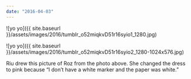 ```yaml
---
date: "2016-04-03"
---
```


![yo yo]({{ site.baseurl }}/assets/images/2016/tumblr_o52miqkvD51r16syio1_1280.jpg)

![yo yo]({{ site.baseurl }}/assets/images/2016/tumblr_o52miqkvD51r16syio2_1280-1024x576.jpg)

Riu drew this picture of Roz from the photo above. She changed the dress to pink because “I don’t have a white marker and the paper was white.”
